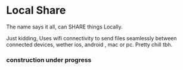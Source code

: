 # Local Share

The name says it all, can SHARE things Locally.

Just kidding, Uses wifi connectivity to send files seamlessly between connected devices, wether ios, android , mac or pc. Pretty chill tbh.

### construction under progress
